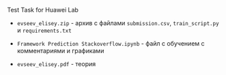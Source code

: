 Test Task for Huawei Lab

* `evseev_elisey.zip` - архив с файлами `submission.csv`, `train_script.py` и `requirements.txt`

* `Framework Prediction Stackoverflow.ipynb` - файл с обучением с комментариями и графиками

* `evseev_elisey.pdf` - теория
